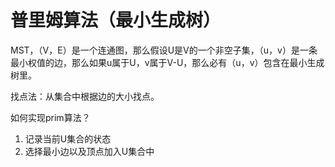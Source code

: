 # 普里姆算法（最小生成树）

MST，（V，E）是一个连通图，那么假设U是V的一个非空子集，（u，v）是一条最小权值的边，那么如果u属于U，v属于V-U，那么必有（u，v）包含在最小生成树里。  

找点法：从集合中根据边的大小找点。

如何实现prim算法？
1. 记录当前U集合的状态
2. 选择最小边以及顶点加入U集合中
